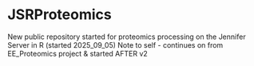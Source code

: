 # JSRProteomics
New public repository started for proteomics processing on the Jennifer Server in R (started 2025_09_05) 
Note to self - continues on from EE_Proteomics project & started AFTER v2 
